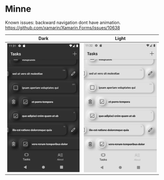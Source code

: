 # Minne

Known issues: backward navigation dont have animation.
https://github.com/xamarin/Xamarin.Forms/issues/10638

<table>
  <thead>
    <tr>
      <th>Dark</th>
      <th>Light</th>
    </tr>
  </thead>
  <tbody>
    <tr>
      <td><img src="Screens/1.png" width="600" /></td>
      <td><img src="Screens/2.png" width="600" /></td>
    </tr>
  </tbody>
